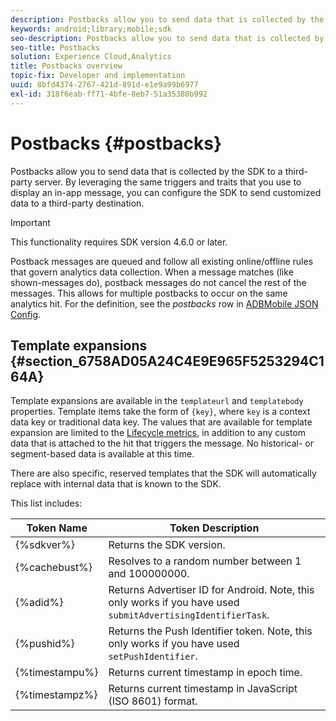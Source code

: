 ```yaml
---
description: Postbacks allow you to send data that is collected by the SDK to a third-party server. By leveraging the same triggers and traits that you use to display an in-app message, you can configure the SDK to send customized data to a third-party destination.
keywords: android;library;mobile;sdk
seo-description: Postbacks allow you to send data that is collected by the SDK to a third-party server. By leveraging the same triggers and traits that you use to display an in-app message, you can configure the SDK to send customized data to a third-party destination.
seo-title: Postbacks
solution: Experience Cloud,Analytics
title: Postbacks overview
topic-fix: Developer and implementation
uuid: 8bfd4374-2767-421d-891d-e1e9a99b6977
exl-id: 318f6eab-ff71-4bfe-8eb7-51a35380b992
---
```

# Postbacks {#postbacks}

Postbacks allow you to send data that is collected by the SDK to a third-party server. By leveraging the same triggers and traits that you use to display an in-app message, you can configure the SDK to send customized data to a third-party destination.

>[!IMPORTANT]
>
>This functionality requires SDK version 4.6.0 or later.

Postback messages are queued and follow all existing online/offline rules that govern analytics data collection. When a message matches (like shown-messages do), postback messages do not cancel the rest of the messages. This allows for multiple postbacks to occur on the same analytics hit. For the definition, see the *postbacks* row in [ADBMobile JSON Config](/help/android/configuration/json-config/json-config.md).

## Template expansions {#section_6758AD05A24C4E9E965F5253294C164A}

Template expansions are available in the `templateurl` and `templatebody` properties. Template items take the form of `{key}`, where `key` is a context data key or traditional data key. The values that are available for template expansion are limited to the [Lifecycle metrics](/help/android/metrics.md), in addition to any custom data that is attached to the hit that triggers the message. No historical- or segment-based data is available at this time.

There are also specific, reserved templates that the SDK will automatically replace with internal data that is known to the SDK.

This list includes: 

| Token Name | Token Description |
|--- |--- |
|{%sdkver%}|Returns the SDK version.|
|{%cachebust%}|Resolves to a random number between 1 and 100000000.|
|{%adid%}|Returns Advertiser ID for Android. Note, this only works if you have used `submitAdvertisingIdentifierTask`.|
|{%pushid%}|Returns the Push Identifier token. Note, this only works if you have used `setPushIdentifier`.|
|{%timestampu%}|Returns current timestamp in epoch time.|
|{%timestampz%}|Returns current timestamp in JavaScript (ISO 8601) format.|
